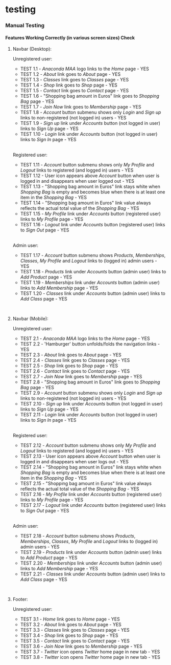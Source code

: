 # testing

### Manual Testing
#### Features Working Correctly (in various screen sizes) Check

1. Navbar (Desktop):

    Unregistered user:
    - TEST 1.1 - _Anaconda MAA_ logo links to the _Home_ page - YES
    - TEST 1.2 - _About_ link goes to _About_ page - YES
    - TEST 1.3 - _Classes_ link goes to _Classes_ page - YES
    - TEST 1.4 - _Shop_ link goes to _Shop_ page - YES
    - TEST 1.5 - _Contact_ link goes to _Contact_ page - YES
    - TEST 1.6 - "Shopping bag amount in Euros" link goes to _Shopping Bag_ page - YES
    - TEST 1.7 - _Join Now_ link goes to _Membership_ page - YES
    - TEST 1.8 - _Account_ button submenu shows only _Login_ and _Sign up_ links to non-registered (not logged in) users - YES
    - TEST 1.9 - _Sign up_ link under _Accounts_ button (not logged in user) links to _Sign Up_ page - YES
    - TEST 1.10 - _Login_ link under _Accounts_ button (not logged in user) links to _Sign In_ page - YES

    <br>

    Registered user:

    - TEST 1.11 - _Account_ button submenu shows only _My Profile_ and _Logout_ links to registered (and logged in) users - YES
    - TEST 1.12 - User icon appears above _Account_ button when user is logged in and disappears when user logged out - YES
    - TEST 1.13 - "Shopping bag amount in Euros" link stays white when _Shopping Bag_ is empty and becomes blue when there is at least one item in the _Shopping Bag_ - YES
    - TEST 1.14 - "Shopping bag amount in Euros" link value always reflects the actual total value of the _Shopping Bag_ - YES
     - TEST 1.15 - _My Profile_ link under _Accounts_ button (registered user) links to _My Profile_ page - YES
     - TEST 1.16 - _Logout_ link under _Accounts_ button (registered user) links to _Sign Out_ page - YES

    <br>

    Admin user:

    - TEST 1.17 - _Account_ button submenu shows _Products_, _Memberships_, _Classes_, _My Profile_ and _Logout_ links to (logged in) admin users - YES
    - TEST 1.18 - _Products_ link under _Accounts_ button (admin user) links to _Add Product_ page - YES
    - TEST 1.19 - _Memberships_ link under _Accounts_ button (admin user) links to _Add Membership_ page - YES
    - TEST 1.20 - _Classes_ link under _Accounts_ button (admin user) links to _Add Class_ page - YES

&nbsp;

2. Navbar (Mobile):

    Unregistered user:
    - TEST 2.1 - _Anaconda MAA_ logo links to the _Home_ page - YES
    - TEST 2.2 - 'Hamburger' button unfolds/folds the navigation links - YES
    - TEST 2.3 - _About_ link goes to _About_ page - YES
    - TEST 2.4 - _Classes_ link goes to _Classes_ page - YES
    - TEST 2.5 - _Shop_ link goes to _Shop_ page - YES
    - TEST 2.6 - _Contact_ link goes to _Contact_ page - YES
    - TEST 2.7 - _Join Now_ link goes to _Membership_ page - YES
    - TEST 2.8 - "Shopping bag amount in Euros" link goes to _Shopping Bag_ page - YES
    - TEST 2.9 - _Account_ button submenu shows only _Login_ and _Sign up_ links to non-registered (not logged in) users - YES
    - TEST 2.10 - _Sign up_ link under _Accounts_ button (not logged in user) links to _Sign Up_ page - YES
    - TEST 2.11 - _Login_ link under _Accounts_ button (not logged in user) links to _Sign In_ page - YES

    <br>

    Registered user:

    - TEST 2.12 - _Account_ button submenu shows only _My Profile_ and _Logout_ links to registered (and logged in) users - YES
    - TEST 2.13 - User icon appears above _Account_ button when user is logged in and disappears when user logs out - YES
    - TEST 2.14 - "Shopping bag amount in Euros" link stays white when _Shopping Bag_ is empty and becomes blue when there is at least one item in the _Shopping Bag_ - YES
    - TEST 2.15 - "Shopping bag amount in Euros" link value always reflects the actual total value of the _Shopping Bag_ - YES
     - TEST 2.16 - _My Profile_ link under _Accounts_ button (registered user) links to _My Profile_ page - YES
     - TEST 2.17 - _Logout_ link under _Accounts_ button (registered user) links to _Sign Out_ page - YES

    <br>

    Admin user:

    - TEST 2.18 - _Account_ button submenu shows _Products_, _Memberships_, _Classes_, _My Profile_ and _Logout_ links to (logged in) admin users - YES
    - TEST 2.19 - _Products_ link under _Accounts_ button (admin user) links to _Add Product_ page - YES
    - TEST 2.20 - _Memberships_ link under _Accounts_ button (admin user) links to _Add Membership_ page - YES
    - TEST 2.21 - _Classes_ link under _Accounts_ button (admin user) links to _Add Class_ page - YES

&nbsp;

3. Footer:

    Unregistered user:
    - TEST 3.1 - _Home_ link goes to _Home_ page - YES
    - TEST 3.2 - _About_ link goes to _About_ page - YES
    - TEST 3.3 - _Classes_ link goes to _Classes_ page - YES
    - TEST 3.4 - _Shop_ link goes to _Shop_ page - YES
    - TEST 3.5 - _Contact_ link goes to _Contact_ page - YES
    - TEST 3.6 - _Join Now_ link goes to _Membership_ page - YES
    - TEST 3.7 - _Twitter_ icon opens _Twitter_ home page in new tab - YES
    - TEST 3.8 - _Twitter_ icon opens _Twitter_ home page in new tab - YES